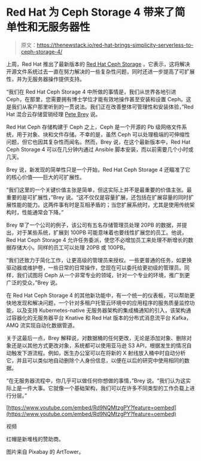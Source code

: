 # Red Hat 为 Ceph Storage 4 带来了简单性和无服务器性

> 原文：<https://thenewstack.io/red-hat-brings-simplicity-serverless-to-ceph-storage-4/>

上周，Red Hat 推出了最新版本的 [Red Hat Ceph Storage](https://access.redhat.com/documentation/en-us/red_hat_ceph_storage/3/html/installation_guide_for_red_hat_enterprise_linux/what_is_red_hat_ceph_storage) ，它表示，这将解决开源文件系统过去一直在努力解决的一些复杂性问题，同时还进一步提高了可扩展性，并为无服务器操作提供支持。

“我们在 Red Hat Ceph Storage 4 中所做的事情是，我们从世界各地引进 Ceph，在那里，您需要拥有博士学位才能有效地操作甚至安装和设置 Ceph。这是我们从客户那里听到的一贯说法。我们正在改善整体可管理性和安装体验，”Red Hat 混合云存储营销经理 [Pete Brey](https://www.linkedin.com/in/petebrey/) 说。

Red Hat Ceph 存储构建于 Ceph 之上，Ceph 是一个开源的 Pb 级网络文件系统，用于对象、块和文件存储。不幸的是，虽然 Ceph 可以处理极端的可伸缩性问题，但它也因其复杂性而闻名。然而，Brey 说，在这个最新版本中，Red Hat Ceph Storage 4 可以在几分钟内通过 Ansible 脚本安装，而以前需要几个小时或几天。

Brey 说，新发现的简单性只是一个开始，Red Hat Ceph Storage 4 还瞄准了它的核心价值——巨大的可扩展性。

“我们这里的一个关键价值主张是简单，但这实际上并不是最重要的价值主张。最重要的是可扩展性，”Brey 说。“这不仅仅是容量扩展，还包括在扩展容量的同时扩展性能的能力。这两件事有时是互相矛盾的；当您扩展系统时，尤其是使用传统架构时，性能通常会下降。”

Brey 举了一个公司的例子，该公司有五名存储管理员处理 20PB 的数据，并提出，对于某些系统，扩展到 100PB 可能意味着也要线性扩展您的员工。他说，Red Hat Ceph Storage 4 允许任务委派，使您不必增加员工来处理不断增长的数据存储大小。同样的员工可以处理 20PB 或 100PB。

“我们还致力于简化工作，让更高级的管理员来授权。一些更普通的任务，如更换驱动器或维护卷，一些日常的日常操作，您现在可以委托给更初级的管理员。同样，我们试图将 Ceph 从一个非常专业的领域，针对一个专业的环境，推广到更广泛的受众，”Brey 说。

在 Red Hat Ceph Storage 4 的其他新功能中，有一个统一的仪表板，可以帮助更快地发现和解决问题，一个针对多租户托管云环境中的应用程序的服务质量监控功能，以及支持 Kubernetes-native 无服务器架构的集成桶通知的引入，该架构通过容器化的无服务器平台 Knative 和 Red Hat 版本的分布式消息流平台 Kafka，AMQ 流实现自动化数据管道。

关于这最后一点，Brey 解释说，对数据桶的任何更改，无论是添加对象、删除对象还是以其他方式更改对象，系统都可以使用亚马逊 S3 API，根据发生的情况自动触发下游流程。例如，医生办公室可以在将新的 X 射线放入桶中时自动分析它，并且可以类似地自动删除个人身份信息，以便在以后的研究中使用相同的数据。

“在无服务器流程中，你几乎可以做任何你想做的事情，”Brey 说。“我们认为这实际上是一件大事。它就像一个基础架构，我们可以在许多不同类型的工作负载上进行分层。”

[https://www.youtube.com/embed/Rd9NQMtzgPY?feature=oembed](https://www.youtube.com/embed/Rd9NQMtzgPY?feature=oembed)

视频

红帽是新堆栈的赞助商。

图片来自 Pixabay 的 ArtTower。

<svg xmlns:xlink="http://www.w3.org/1999/xlink" viewBox="0 0 68 31" version="1.1"><title>Group</title> <desc>Created with Sketch.</desc></svg>